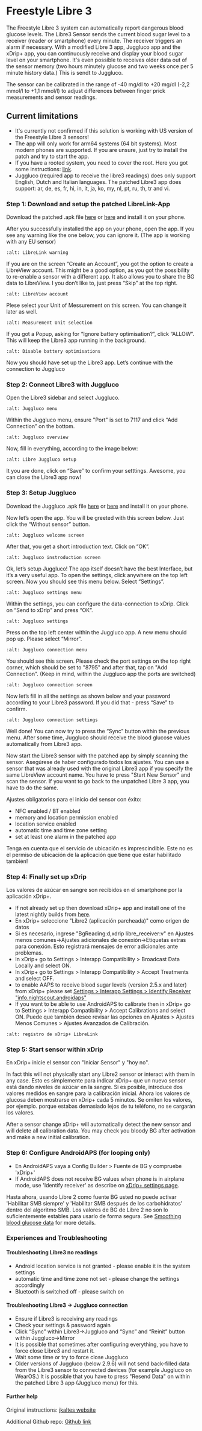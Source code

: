 # Freestyle Libre 3

The Freestyle Libre 3 system can automatically report dangerous blood glucose levels. The Libre3 Sensor sends the current blood sugar level to a receiver (reader or smartphone) every minute. The receiver triggers an alarm if necessary. With a modified Libre 3 app, Juggluco app and the xDrip+ app, you can continuously receive and display your blood sugar level on your smartphone. It's even possible to receives older data out of the sensor memory (two hours minutely glucose and two weeks once per 5 minute history data.) This is sendt to Juggluco.

The sensor can be calibrated in the range of -40 mg/dl to +20 mg/dl (-2,2 mmol/l to +1,1 mmol/l) to adjust differences between finger prick measurements and sensor readings.

## Current limitations

- It's currently not confirmed if this solution is working with US version of the Freestyle Libre 3 sensors!
- The app will only work for arm64 systems (64 bit systems). Most modern phones are supported. If you are unsure, just try to install the patch and try to start the app.
- If you have a rooted system, you need to cover the root. Here you got some instructions: [link](https://www.reddit.com/r/Freestylelibre/comments/s22vlr/comment/hw2p4th/?utm_source=share&utm_medium=web2x&context=3).
- Juggluco (required app to receive the libre3 readings) does only support English, Dutch and Italian languages. The patched Libre3 app does support: ar, de, es, fr, hi, in, it, ja, ko, my, nl, pt, ru, th, tr and vi.

### Step 1: Download and setup the patched LibreLink-App

Download the patched .apk file [here](https://github.com/maheini/FreeStyle-Libre-3-patch/raw/main/Patched%20Apk/Libre%203_v3.3.0_apkfab.com.apk) or [here](https://apkfab.com/libre-3/com.freestylelibre3.app.de/apk?h=142cfbb2e0b1f10cd280408b10c5a5127e46e00e78d7775dae382529921487e9) and install it on your phone.

After you successfully installed the app on your phone, open the app. If you see any warning like the one below, you can ignore it. (The app is working with any EU sensor)

```{image} ../images/libre3/step_1.jpg
:alt: LibreLink warning
```

If you are on the screen “Create an Account”, you got the option to create a LibreView account. This might be a good option, as you got the possibility to re-enable a sensor with a different app. It also allows you to share the BG data to LibreView. I you don’t like to, just press “Skip” at the top right.

```{image} ../images/libre3/step_2.jpg
:alt: LibreView account
```

Plese select your Unit of Messurement on this screen. You can change it later as well.

```{image} ../images/libre3/step_3.jpg
:alt: Measurement Unit selection
```

If you got a Popup, asking for “Ignore battery optimisation?”, click “ALLOW”. This will keep the Libre3 app running in the background.

```{image} ../images/libre3/step_4.jpg
:alt: Disable battery optimisations
```

Now you should have set up the Libre3 app. Let’s continue with the connection to Juggluco

### Step 2: Connect Libre3 with Juggluco

Open the Libre3 sidebar and select Juggluco.

```{image} ../images/libre3/step_5.jpg
:alt: Juggluco menu
```

Within the Juggluco menu, ensure "Port" is set to 7117 and click “Add Connection” on the bottom.

```{image} ../images/libre3/step_6.jpg
:alt: Juggluco overview
```

Now, fill in everything, according to the image below:

```{image} ../images/libre3/step_7.jpg
:alt: Libre Juggluco setup
```

It you are done, click on “Save” to confirm your setttings. Awesome, you can close the Libre3 app now!

### Step 3: Setup Juggluco

Download the Juggluco .apk file [here](https://github.com/maheini/FreeStyle-Libre-3-patch/raw/main/Juggluco-solution/versions/latest/Juggluco.apk) or [here](https://apkfab.com/juggluco/tk.glucodata/apk?h=1fc401ff9fbe7f56e6a0a7068fed6da96592b13757c3b05cddff893d813e18fd) and install it on your phone.

Now let’s open the app. You will be greeted with this screen below. Just click the “Without sensor” button.

```{image} ../images/libre3/step_8.jpg
:alt: Juggluco welcome screen
```

After that, you get a short introduction text. Click on “OK”.

```{image} ../images/libre3/step_9.jpg
:alt: Juggluco instroduction screen
```

Ok, let’s setup Juggluco! The app itself doesn’t have the best Interface, but it’s a very useful app. To open the settings, click anywhere on the top left screen. Now you should see this menu below. Select “Settings”.

```{image} ../images/libre3/step_10.jpg
:alt: Juggluco settings menu
```

Within the settings, you can configure the data-connection to xDrip. Click on “Send to xDrip” and press “OK”.

```{image} ../images/libre3/step_11.jpg
:alt: Juggluco settings
```

Press on the top left center within the Juggluco app. A new menu should pop up. Please select “Mirror”.

```{image} ../images/libre3/step_12.jpg
:alt: Juggluco connection menu
```

You should see this screen. Please check the port settings on the top right corner, which should be set to "8795" and after that, tap on "Add Connection". (Keep in mind, within the Juggluco app the ports are switched)

```{image} ../images/libre3/step_13.jpg
:alt: Juggluco connection screen
```

Now let’s fill in all the settings as shown below and your password according to your Libre3 password. If you did that - press “Save” to confirm.

```{image} ../images/libre3/step_14.jpg
:alt: Juggluco connection settings
```

Well done! You can now try to press the “Sync” button within the previous menu. After some time, Juggluco should receive the blood glucose values automatically from Libre3 app.

Now start the Libre3 sensor with the patched app by simply scanning the sensor. Asegúrese de haber configurado todos los ajustes. You can use a sensor that was already used with the original Libre3 app if you specify the same LibreView account name. You have to press "Start New Sensor" and  scan the sensor. If you want to go back to the unpatched Libre 3 app, you have to do the same.

Ajustes obligatorios para el inicio del sensor con éxito:

- NFC enabled / BT enabled
- memory and location permission enabled
- location service enabled
- automatic time and time zone setting
- set at least one alarm in the patched app

Tenga en cuenta que el servicio de ubicación es imprescindible. Este no es el permiso de ubicación de la aplicación que tiene que estar habilitado también!

### Step 4: Finally set up xDrip

Los valores de azúcar en sangre son recibidos en el smartphone por la aplicación xDrip+.

- If not already set up then download xDrip+ app and install one of the latest nightly builds from [here](https://github.com/NightscoutFoundation/xDrip/releases).
- En xDrip+ seleccione "Libre2 (aplicación parcheada)" como origen de datos
- Si es necesario, ingrese "BgReading:d,xdrip libre_receiver:v" en Ajustes menos comunes->Ajustes adicionales de conexión->Etiquetas extras para conexión. Esto registrará mensajes de error adicionales ante problemas.
- In xDrip+ go to Settings > Interapp Compatibility > Broadcast Data Locally and select ON.
- In xDrip+ go to Settings > Interapp Compatibility > Accept Treatments and select OFF.
- to enable AAPS to receive blood sugar levels (version 2.5.x and later) from xDrip+ please set [Settings > Interapp Settings > Identify Receiver "info.nightscout.androidaps"](../Configuration/xdrip#identify-receiver)
- If you want to be able to use AndroidAPS to calibrate then in xDrip+ go to Settings > Interapp Compatibility > Accept Calibrations and select ON.  Puede que también desee revisar las opciones en Ajustes > Ajustes Menos Comunes > Ajustes Avanzados de Calibración.

```{image} ../images/Libre2_Tags.jpg
:alt: registro de xDrip+ LibreLink
```

### Step 5: Start sensor within xDrip

En xDrip+ inicie el sensor con "Iniciar Sensor" y "hoy no".

In fact this will not physically start any Libre2 sensor or interact with them in any case. Esto es simplemente para indicar xDrip+ que un nuevo sensor está dando niveles de azúcar en la sangre. Si es posible, introduce dos valores medidos en sangre para la calibración inicial. Ahora los valores de glucosa deben mostrarse en xDrip+ cada 5 minutos. Se omiten los valores, por ejemplo. porque estabas demasiado lejos de tu teléfono, no se cargarán los valores.

After a sensor change xDrip+ will automatically detect the new sensor and will delete all calibration data. You may check you bloody BG after activation and make a new initial calibration.

### Step 6: Configure AndroidAPS (for looping only)

- En AndroidAPS vaya a Config Builder > Fuente de BG y compruebe 'xDrip+'
- If AndroidAPS does not receive BG values when phone is in airplane mode, use 'Identify receiver' as describe on [xDrip+ settings page](../Configuration/xdrip#identify-receiver).

Hasta ahora, usando Libre 2 como fuente BG usted no puede activar 'Habilitar SMB siempre' y 'Habilitar SMB después de los carbohidratos' dentro del algoritmo SMB. Los valores de BG de Libre 2 no son lo suficientemente estables para usarlo de forma segura. See [Smoothing blood glucose data](../Usage/Smoothing-Blood-Glucose-Data-in-xDrip.md) for more details.

### Experiences and Troubleshooting

#### Troubleshooting Libre3 no readings

- Android location service is not granted - please enable it in the system settings
- automatic time and time zone not set - please change the settings accordingly
- Bluetooth is switched off - please switch on

#### Troubleshooting Libre3 -> Juggluco connection

- Ensure if Libre3 is receiving any readings
- Check your settings & password again
- Click “Sync” within Libre3->Juggluco and “Sync” and “Reinit” button within Juggluco->Mirror
- It is possible that sometimes after configuring everything, you have to force close Libre3 and restart it.
- Wait some time or try to force close Juggluco
- Older versions of Juggluco (below 2.9.6) will not send back-filled data from the Libre3 sensor to connected devices (for example Juggluco on WearOS.) It is possible that you have to press "Resend Data" on within the patched Libre 3 app (Juggluco menu) for this.

#### Further help

Original instructions: [jkaltes website](http://jkaltes.byethost16.com/Juggluco/libre3/)

Additional Github repo: [Github link](https://github.com/maheini/FreeStyle-Libre-3-patch)
